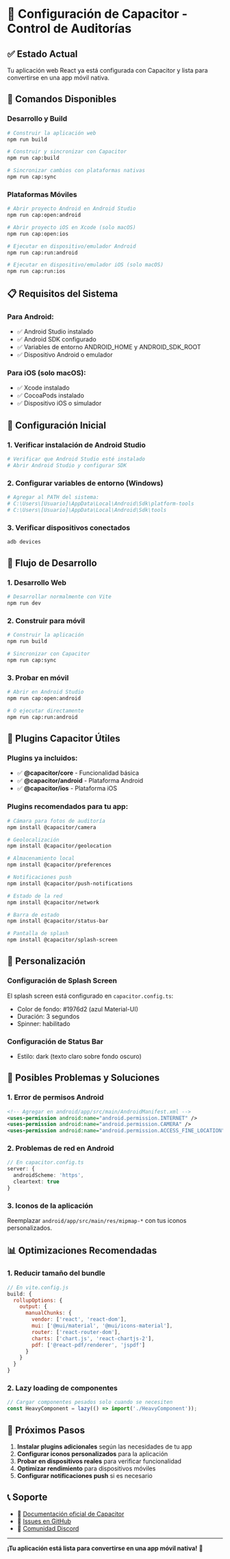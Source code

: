 # 📱 Configuración de Capacitor - Control de Auditorías

## ✅ Estado Actual

Tu aplicación web React ya está configurada con Capacitor y lista para convertirse en una app móvil nativa.

## 🚀 Comandos Disponibles

### **Desarrollo y Build**
```bash
# Construir la aplicación web
npm run build

# Construir y sincronizar con Capacitor
npm run cap:build

# Sincronizar cambios con plataformas nativas
npm run cap:sync
```

### **Plataformas Móviles**
```bash
# Abrir proyecto Android en Android Studio
npm run cap:open:android

# Abrir proyecto iOS en Xcode (solo macOS)
npm run cap:open:ios

# Ejecutar en dispositivo/emulador Android
npm run cap:run:android

# Ejecutar en dispositivo/emulador iOS (solo macOS)
npm run cap:run:ios
```

## 📋 Requisitos del Sistema

### **Para Android:**
- ✅ Android Studio instalado
- ✅ Android SDK configurado
- ✅ Variables de entorno ANDROID_HOME y ANDROID_SDK_ROOT
- ✅ Dispositivo Android o emulador

### **Para iOS (solo macOS):**
- ✅ Xcode instalado
- ✅ CocoaPods instalado
- ✅ Dispositivo iOS o simulador

## 🔧 Configuración Inicial

### **1. Verificar instalación de Android Studio**
```bash
# Verificar que Android Studio esté instalado
# Abrir Android Studio y configurar SDK
```

### **2. Configurar variables de entorno (Windows)**
```powershell
# Agregar al PATH del sistema:
# C:\Users\[Usuario]\AppData\Local\Android\Sdk\platform-tools
# C:\Users\[Usuario]\AppData\Local\Android\Sdk\tools
```

### **3. Verificar dispositivos conectados**
```bash
adb devices
```

## 📱 Flujo de Desarrollo

### **1. Desarrollo Web**
```bash
# Desarrollar normalmente con Vite
npm run dev
```

### **2. Construir para móvil**
```bash
# Construir la aplicación
npm run build

# Sincronizar con Capacitor
npm run cap:sync
```

### **3. Probar en móvil**
```bash
# Abrir en Android Studio
npm run cap:open:android

# O ejecutar directamente
npm run cap:run:android
```

## 🔌 Plugins Capacitor Útiles

### **Plugins ya incluidos:**
- ✅ **@capacitor/core** - Funcionalidad básica
- ✅ **@capacitor/android** - Plataforma Android
- ✅ **@capacitor/ios** - Plataforma iOS

### **Plugins recomendados para tu app:**
```bash
# Cámara para fotos de auditoría
npm install @capacitor/camera

# Geolocalización
npm install @capacitor/geolocation

# Almacenamiento local
npm install @capacitor/preferences

# Notificaciones push
npm install @capacitor/push-notifications

# Estado de la red
npm install @capacitor/network

# Barra de estado
npm install @capacitor/status-bar

# Pantalla de splash
npm install @capacitor/splash-screen
```

## 🎨 Personalización

### **Configuración de Splash Screen**
El splash screen está configurado en `capacitor.config.ts`:
- Color de fondo: #1976d2 (azul Material-UI)
- Duración: 3 segundos
- Spinner: habilitado

### **Configuración de Status Bar**
- Estilo: dark (texto claro sobre fondo oscuro)

## 🚨 Posibles Problemas y Soluciones

### **1. Error de permisos Android**
```xml
<!-- Agregar en android/app/src/main/AndroidManifest.xml -->
<uses-permission android:name="android.permission.INTERNET" />
<uses-permission android:name="android.permission.CAMERA" />
<uses-permission android:name="android.permission.ACCESS_FINE_LOCATION" />
```

### **2. Problemas de red en Android**
```typescript
// En capacitor.config.ts
server: {
  androidScheme: 'https',
  cleartext: true
}
```

### **3. Iconos de la aplicación**
Reemplazar `android/app/src/main/res/mipmap-*` con tus iconos personalizados.

## 📊 Optimizaciones Recomendadas

### **1. Reducir tamaño del bundle**
```javascript
// En vite.config.js
build: {
  rollupOptions: {
    output: {
      manualChunks: {
        vendor: ['react', 'react-dom'],
        mui: ['@mui/material', '@mui/icons-material'],
        router: ['react-router-dom'],
        charts: ['chart.js', 'react-chartjs-2'],
        pdf: ['@react-pdf/renderer', 'jspdf']
      }
    }
  }
}
```

### **2. Lazy loading de componentes**
```javascript
// Cargar componentes pesados solo cuando se necesiten
const HeavyComponent = lazy(() => import('./HeavyComponent'));
```

## 🎯 Próximos Pasos

1. **Instalar plugins adicionales** según las necesidades de tu app
2. **Configurar iconos personalizados** para la aplicación
3. **Probar en dispositivos reales** para verificar funcionalidad
4. **Optimizar rendimiento** para dispositivos móviles
5. **Configurar notificaciones push** si es necesario

## 📞 Soporte

- 📖 [Documentación oficial de Capacitor](https://capacitorjs.com/docs)
- 🐛 [Issues en GitHub](https://github.com/ionic-team/capacitor/issues)
- 💬 [Comunidad Discord](https://discord.gg/capacitor)

---

**¡Tu aplicación está lista para convertirse en una app móvil nativa!** 🎉

